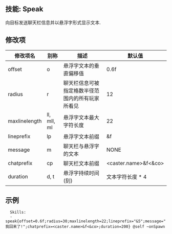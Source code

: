 技能: Speak
--------------------------

向目标发送聊天栏信息并以悬浮字形式显示文本.

修改项
----------

| 修改项名 | 别称    | 描述                                                                                                    | 默认值 |
|-----------|------------|----------------------------------------------------------------------------------------------------------------|---------------|
| offset        | o           | 悬浮字文本的垂直偏移值 | 0.6f                             |
| radius        | r           | 聊天栏信息可被指定格数半径范围内的所有玩家所看见 | 12                               |
| maxlinelength | ll, mll, ml | 悬浮字文本最大字符长度 | 22                               |
| lineprefix    | lp          | 悬浮字文本前缀 | &f                               |
| message       | m           | 聊天栏与悬浮字的文本 | NONE                             |
| chatprefix    | cp          | 聊天栏文本前缀 | &lt;caster.name&gt;&f&lt;&co&gt; |
| duration      | d, t        | 悬浮字持续时间(刻) | 文本字符长度 * 4              |

示例
--------

      Skills:
      - speak{offset=0.6f;radius=30;maxlinelength=22;lineprefix="&5";message=" 我回来了!";chatprefix=<caster.name>&f<&co>;duration=200} @self ~onSpawn
